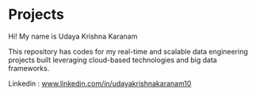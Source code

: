 # Projects
Hi! My name is Udaya Krishna Karanam

This repository has codes for my real-time and scalable data engineering projects built leveraging cloud-based technologies and big data frameworks.

Linkedin : www.linkedin.com/in/udayakrishnakaranam10
